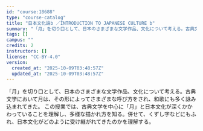 ```yaml
---
id: "course:18688"
type: "course-catalog"
title: "日本文化論b ／INTRODUCTION TO JAPANESE CULTURE b"
summary: "「月」を切り口として、日本のさまざまな文学作品、文化について考える。古典文学において月は、その形によってさまざまな呼び方をされ、和歌にも多く詠み込まれてきた。 この授業では、古典文学を中心に「月」と日本文化が深くかかわっていることを理解し、…"
tags: []
campus: ""
credits: 2
instructors: []
license: "CC-BY-4.0"
version:
  created_at: "2025-10-09T03:48:57Z"
  updated_at: "2025-10-09T03:48:57Z"
---
```

「月」を切り口として、日本のさまざまな文学作品、文化について考える。古典文学において月は、その形によってさまざまな呼び方をされ、和歌にも多く詠み込まれてきた。 この授業では、古典文学を中心に「月」と日本文化が深くかかわっていることを理解し、多様な描かれ方を知る。併せて、くずし字などにもふれ、日本文化がどのように受け継がれてきたのかを理解する。
